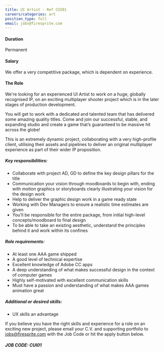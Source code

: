 ```yaml
---
title: UI Artist - Ref CUI01
careers/categories: art
position_type: full
email: jobs@firesprite.com
---
```

#### Duration

Permanent

#### Salary

We offer a very competitive package, which is dependent on experience.

#### The Role

We're looking for an experienced UI Artist to work on a huge, globally recognised IP, on an exciting multiplayer shooter project which is in the later stages of production development. 

You will get to work with a dedicated and talented team that has delivered some amazing quality titles. Come and join our successful, stable, and expanding studio and create a game that’s guaranteed to be massive hit across the globe!

This is an extremely dynamic project, collaborating with a very high-profile client, utilising their assets and pipelines to deliver an original multiplayer experience as part of their wider IP proposition.

##### **Key responsibilities:**

* Collaborate with project AD, GD to define the key design pillars for the title
* Communication your vision through moodboards to begin with, ending with motion graphics or storyboards clearly illustrating your vision for the design work
* Help to deliver the graphic design work in a game ready state
* Working with Dev Managers to ensure a realistic time estimates are given
* You’ll be responsible for the entire package, from initial high-level concepts/moodboard to final design
* To be able to take an existing aesthetic, understand the principles behind it and work within its confines

##### **Role requirements:**

* At least one AAA game shipped
* A good level of technical expertise
* Excellent knowledge of Adobe CC apps
* A deep understanding of what makes successful design in the context of computer games
* Highly self-motivated with excellent communication skills
* Must have a passion and understanding of what makes AAA games animation great

##### **Additional or desired skills:**

* UX skills an advantage

If you believe you have the right skills and experience for a role on an exciting new project, please email your C.V. and supporting portfolio to [jobs@firesprite.com](mailto:jobs@firesprite.com) with the Job Code or hit the apply button below.

##### **JOB CODE: CUI01**
